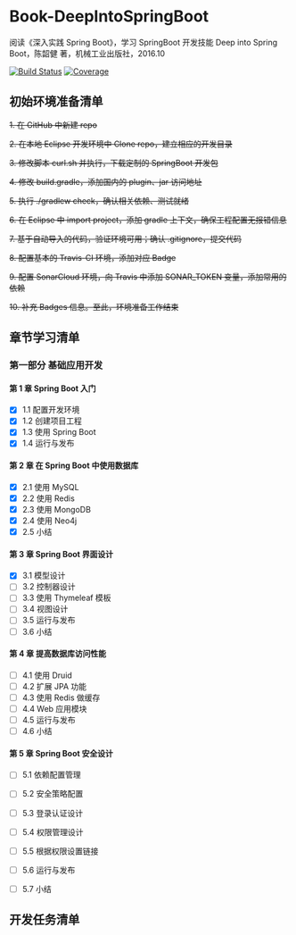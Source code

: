 # Book-DeepIntoSpringBoot

阅读《深入实践 Spring Boot》，学习 SpringBoot 开发技能
  Deep into Spring Boot，陈韶健 著，机械工业出版社，2016.10

[![Build Status](https://travis-ci.com/welldoer/Book-DeepIntoSpringBoot.svg?branch=master)](https://travis-ci.com/welldoer/Book-DeepIntoSpringBoot)
[![Coverage](https://sonarcloud.io/api/project_badges/measure?project=welldoer_Book-DeepIntoSpringBoot&metric=coverage)](https://sonarcloud.io/dashboard?id=welldoer_Book-DeepIntoSpringBoot)


## 初始环境准备清单

~~1. 在 GitHub 中新建 repo~~

~~2. 在本地 Eclipse 开发环境中 Clone repo，建立相应的开发目录~~

~~3. 修改脚本 curl.sh 并执行，下载定制的 SpringBoot 开发包~~

~~4. 修改 build.gradle，添加国内的 plugin、jar 访问地址~~

~~5. 执行 ./gradlew check，确认相关依赖、测试就绪~~

~~6. 在 Eclipse 中 import project，添加 gradle 上下文，确保工程配置无报错信息~~

~~7. 基于自动导入的代码，验证环境可用；确认 .gitignore，提交代码~~

~~8. 配置基本的 Travis-CI 环境，添加对应 Badge~~

~~9. 配置 SonarCloud 环境，向 Travis 中添加 SONAR_TOKEN 变量，添加常用的依赖~~

~~10. 补充 Badges 信息。至此，环境准备工作结束~~


## 章节学习清单

### 第一部分 基础应用开发

#### 第 1 章  Spring Boot 入门

- [X] 1.1 配置开发环境
- [X] 1.2 创建项目工程
- [X] 1.3 使用 Spring Boot
- [X] 1.4 运行与发布

#### 第 2 章  在 Spring Boot 中使用数据库

- [X] 2.1 使用 MySQL
- [X] 2.2 使用 Redis
- [X] 2.3 使用 MongoDB
- [X] 2.4 使用 Neo4j
- [X] 2.5 小结

#### 第 3 章  Spring Boot 界面设计

- [X] 3.1 模型设计
- [ ] 3.2 控制器设计
- [ ] 3.3 使用 Thymeleaf 模板
- [ ] 3.4 视图设计
- [ ] 3.5 运行与发布
- [ ] 3.6 小结

#### 第 4 章  提高数据库访问性能

- [ ] 4.1 使用 Druid
- [ ] 4.2 扩展 JPA 功能
- [ ] 4.3 使用 Redis 做缓存
- [ ] 4.4 Web 应用模块
- [ ] 4.5 运行与发布
- [ ] 4.6 小结

#### 第 5 章  Spring Boot 安全设计

- [ ] 5.1 依赖配置管理
- [ ] 5.2 安全策略配置
- [ ] 5.3 登录认证设计
- [ ] 5.4 权限管理设计
- [ ] 5.5 根据权限设置链接
- [ ] 5.6 运行与发布
- [ ] 5.7 小结




## 开发任务清单



